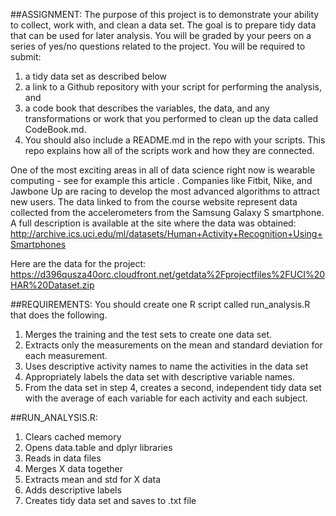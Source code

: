 ##ASSIGNMENT:
The purpose of this project is to demonstrate your ability to collect, work with, and clean a data set. The goal is to prepare tidy data that can be used for later analysis. You will be graded by your peers on a series of yes/no questions related to the project. 
You will be required to submit:   
1. a tidy data set as described below  
2. a link to a Github repository with your script for performing the analysis, and  
3. a code book that describes the variables, the data, and any transformations or work that you performed to clean up the data called CodeBook.md.   
4. You should also include a README.md in the repo with your scripts. This repo explains how all of the scripts work and how they are connected.    

One of the most exciting areas in all of data science right now is wearable computing - see for example this article . Companies like Fitbit, Nike, and Jawbone Up are racing to develop the most advanced algorithms to attract new users. The data linked to from the course website represent data collected from the accelerometers from the Samsung Galaxy S smartphone. A full description is available at the site where the data was obtained: 
http://archive.ics.uci.edu/ml/datasets/Human+Activity+Recognition+Using+Smartphones 

Here are the data for the project: 
https://d396qusza40orc.cloudfront.net/getdata%2Fprojectfiles%2FUCI%20HAR%20Dataset.zip 



##REQUIREMENTS:
 You should create one R script called run_analysis.R that does the following.   
1. Merges the training and the test sets to create one data set.  
2. Extracts only the measurements on the mean and standard deviation for each measurement.   
3. Uses descriptive activity names to name the activities in the data set  
4. Appropriately labels the data set with descriptive variable names.   
5. From the data set in step 4, creates a second, independent tidy data set with the average of each variable for each activity and each subject.  



##RUN_ANALYSIS.R:  
1. Clears cached memory  
2. Opens data.table and dplyr libraries  
3. Reads in data files  
4. Merges X data together  
5. Extracts mean and std for X data  
6. Adds descriptive labels  
7. Creates tidy data set and saves to .txt file  

